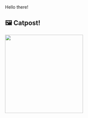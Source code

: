 Hello there!



## 🖼️ Catpost!

<sub>
    <img src="https://cdn2.thecatapi.com/images/b1m.jpg" height="256">
</sub>

